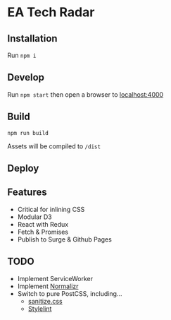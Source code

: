 # EA Tech Radar

## Installation

Run `npm i`

## Develop

Run `npm start` then open a browser to [localhost:4000](http://localhost:4000)
 
## Build

`npm run build`

Assets will be compiled to `/dist`

## Deploy



## Features

- Critical for inlining CSS
- Modular D3
- React with Redux
- Fetch & Promises
- Publish to Surge & Github Pages

## TODO

- Implement ServiceWorker
- Implement [Normalizr](https://github.com/gaearon/normalizr)
- Switch to pure PostCSS, including...
    - [sanitize.css](https://github.com/10up/sanitize.css)
    - [Stylelint](https://github.com/stylelint/stylelint)
